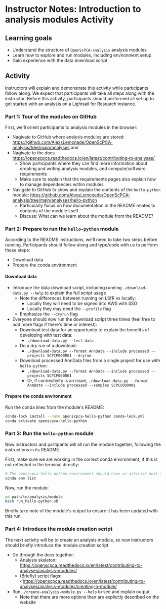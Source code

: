 # Instructor Notes: Introduction to analysis modules Activity


## Learning goals

- Understand the structure of `OpenScPCA-analysis` analysis modules
- Learn how to explore and run modules, including environment setup
- Gain experience with the data download script

## Activity

Instructors will explain and demonstrate this activity while participants follow along.
We expect that participants will take all steps along with the instructor.
Before this activity, participants should performed all set up to get started with an analysis on a Lightsail for Research instance.

### Part 1: Tour of the modules on GitHub

First, we'll orient participants to analysis modules in the browser:

- Nagivate to GitHub where analysis modules are stored: <https://github.com/AlexsLemonade/OpenScPCA-analysis/tree/main/analyses> and
- Nagivate to the docs <https://openscpca.readthedocs.io/en/latest/contributing-to-analyses/>
  - Show participants where they can find more information about creating and writing analysis modules, and compute/software requirements
  - Make sure to explain that the requirements pages also explain how to manage dependencies within modules
- Navigate to GitHub to show and explain the contents of the `hello-python` module: <https://github.com/AlexsLemonade/OpenScPCA-analysis/tree/main/analyses/hello-python>
  - Particularly focus on how documentation in the README relates to contents of the module itself
  - Discuss: What can we learn about the module from the README?

### Part 2: Prepare to run the `hello-python` module

According to the README instructions, we'll need to take two steps before running.
Participants should follow along and type/code with us to perform these steps:
  - Download data
  - Prepare the conda environment

#### Download data

- Introduce the data download script, including running `./download-data.py --help` to explain the full script usage
  - Note the differences between running on LSfR vs locally:
    - Locally they will need to be signed into AWS with SSO
    - Locally they may need the `--profile` flag
  - Emphasize the `--dryrun` flag
- Everyone should now run the download script three times (feel free to add more flags if there's time or interest):
  - Download test data for an opportunity to explain the benefits of developing with test data:
    - `./download-data.py --test-data`
  - Do a _dry run_ of a download:
    - `./download-data.py --format AnnData --include processed --projects SCPCP000001 --dryrun`
  - Download processed AnnData files from a single project for use with `hello-python`:
    - `./download-data.py --format AnnData --include processed --projects SCPCP000001`
    - Or, if connectivity is an issue, `./download-data.py --format AnnData --include processed --samples SCPCS000001`

#### Prepare the conda environment

Run the conda lines from the module's README:

```bash
conda-lock install --name openscpca-hello-python conda-lock.yml
conda activate openscpca-hello-python
```

### Part 3: Run the `hello-python` module

Now instructors and partipants will all run the module together, following the instructions in its README.

First, make sure we are working in the correct conda environment, if this is not reflected in the terminal directly:

```bash
# The openscpca-hello-python environment should have an asterisk next to it
conda env list
```

Now, run the module:

```bash
cd path/to/analysis/module
bash run_hello-python.sh
```

Briefly take note of the module's output to ensure it has been updated with this run.


### Part 4: Introduce the module creation script

The next activity will be to create an analysis module, so now instructors should briefly introduce the module creation script.

- Go through the docs together:
  - Analysis skeleton: <https://openscpca.readthedocs.io/en/latest/contributing-to-analyses/analysis-modules/>
  - (Briefly) script flags: <https://openscpca.readthedocs.io/en/latest/contributing-to-analyses/analysis-modules/creating-a-module/
- Run `./create-analysis-module.py --help` to see and explain output
  - Note that there are more options than are explicitly described on the website
